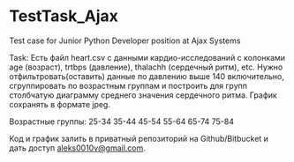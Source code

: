 # TestTask_Ajax
Test case for Junior Python Developer position at Ajax Systems

Task:
Есть файл heart.csv с данными кардио-исследований с колонками age (возраст), trtbps (давление), thalachh (сердечный ритм), etc. 
Нужно отфильтровать(оставить) данные по давлению выше 140 включительно, сгруппировать по возрастным группам и построить для групп столбчатую диаграмму среднего значения сердечного ритма. 
График сохранять в формате jpeg. 

Возрастные группы: 
25-34 
35-44 
45-54 
55-64 
65-74 
75-84 

Код и график залить в приватный репозиторий на Github/Bitbucket и дать доступ aleks0010v@gmail.com.


